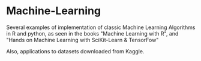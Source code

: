 # Machine-Learning
Several examples of implementation of classic Machine Learning Algorithms in R and python, as seen in the books "Machine Learning with R", and "Hands on Machine Learning with SciKit-Learn & TensorFow"

Also, applications to datasets downloaded from Kaggle.
